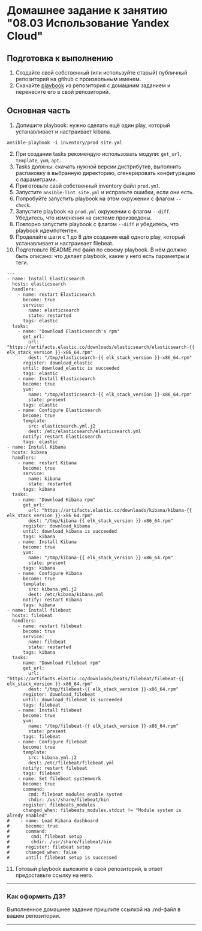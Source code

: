 # Домашнее задание к занятию "08.03 Использование Yandex Cloud"

## Подготовка к выполнению
1. Создайте свой собственный (или используйте старый) публичный репозиторий на github с произвольным именем.
2. Скачайте [playbook](./playbook/) из репозитория с домашним заданием и перенесите его в свой репозиторий.

## Основная часть
1. Допишите playbook: нужно сделать ещё один play, который устанавливает и настраивает kibana.
```
ansible-playbook -i inventory/prod site.yml
```
2. При создании tasks рекомендую использовать модули: `get_url`, `template`, `yum`, `apt`.
3. Tasks должны: скачать нужной версии дистрибутив, выполнить распаковку в выбранную директорию, сгенерировать конфигурацию с параметрами.
4. Приготовьте свой собственный inventory файл `prod.yml`.
5. Запустите `ansible-lint site.yml` и исправьте ошибки, если они есть.
6. Попробуйте запустить playbook на этом окружении с флагом `--check`.
7. Запустите playbook на `prod.yml` окружении с флагом `--diff`. Убедитесь, что изменения на системе произведены.
8. Повторно запустите playbook с флагом `--diff` и убедитесь, что playbook идемпотентен.
9. Проделайте шаги с 1 до 8 для создания ещё одного play, который устанавливает и настраивает filebeat.
10. Подготовьте README.md файл по своему playbook. В нём должно быть описано: что делает playbook, какие у него есть параметры и теги.
```
---
- name: Install Elasticsearch
  hosts: elasticsearch
  handlers:
    - name: restart Elasticsearch
      become: true
      service:
        name: elasticsearch
        state: restarted
      tags: elastic
  tasks:
    - name: "Download Elasticsearch's rpm"
      get_url:
        url: "https://artifacts.elastic.co/downloads/elasticsearch/elasticsearch-{{ elk_stack_version }}-x86_64.rpm"
        dest: "/tmp/elasticsearch-{{ elk_stack_version }}-x86_64.rpm"
      register: download_elastic
      until: download_elastic is succeeded
      tags: elastic
    - name: Install Elasticsearch
      become: true
      yum:
        name: "/tmp/elasticsearch-{{ elk_stack_version }}-x86_64.rpm"
        state: present
      tags: elastic
    - name: Configure Elasticsearch
      become: true
      template:
        src: elasticsearch.yml.j2
        dest: /etc/elasticsearch/elasticsearch.yml
      notify: restart Elasticsearch
      tags: elastic
- name: Install Kibana
  hosts: kibana
  handlers:
    - name: restart Kibana
      become: true
      service:
        name: kibana
        state: restarted
      tags: kibana
  tasks:
    - name: "Download Kibana rpm"
      get_url:
        url: "https://artifacts.elastic.co/downloads/kibana/kibana-{{ elk_stack_version }}-x86_64.rpm"
        dest: "/tmp/kibana-{{ elk_stack_version }}-x86_64.rpm"
      register: download_kibana
      until: download_kibana is succeeded
      tags: kibana
    - name: Install Kibana
      become: true
      yum:
        name: "/tmp/kibana-{{ elk_stack_version }}-x86_64.rpm"
        state: present
      tags: kibana
    - name: Configure Kibana
      become: true
      template:
        src: kibana.yml.j2
        dest: /etc/kibana/kibana.yml
      notify: restart Kibana
      tags: kibana
- name: Install filebeat
  hosts: filebeat
  handlers:
    - name: restart filebeat
      become: true
      service:
        name: filebeat
        state: restarted
      tags: kibana
  tasks:
    - name: "Download Filebeat rpm"
      get_url:
        url: "https://artifacts.elastic.co/downloads/beats/filebeat/filebeat-{{ elk_stack_version }}-x86_64.rpm"
        dest: "/tmp/filebeat-{{ elk_stack_version }}-x86_64.rpm"
      register: download_filebeat
      until: download_filebeat is succeeded
      tags: filebeat
    - name: Install filebeat
      become: true
      yum:
        name: "/tmp/filebeat-{{ elk_stack_version }}-x86_64.rpm"
        state: present
      tags: filebeat
    - name: Configure filebeat
      become: true
      template:
        src: kibana.yml.j2
        dest: /etc/filebeat/filebeat.yml
      notify: restart filebeat
      tags: filebeat
    - name: Set filebeat systemwork
      become: true
      command:
        cmd: filebeat modules enable system
        chdir: /usr/share/filebeat/bin
      register: filebeats_modules
      changed_when: filebeats_modules.stdout != "Module system is alredy enabled"
#    - name: Load Kibana dashboard
#      become: true
#      command:
#        cmd: filebeat setup
#        chdir: /usr/share/filebeat/bin
#      register: filebeat setup
#      changed_when: false
#      until: filebeat setup is successed
```

11. Готовый playbook выложите в свой репозиторий, в ответ предоставьте ссылку на него.

---

### Как оформить ДЗ?

Выполненное домашнее задание пришлите ссылкой на .md-файл в вашем репозитории.

---
